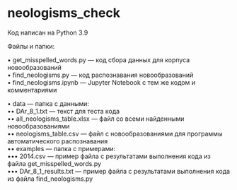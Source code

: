 # neologisms_check
Код написан на Python 3.9 

Файлы и папки:  

• get_misspelled_words.py — код сбора данных для корпуса новообразований  
• find_neologisms.py — код распознавания новообразований  
• find_neologisms.ipynb — Jupyter Notebook с тем же кодом и комментариями  

• data — папка с данными:  
  •• DAr_8_1.txt — текст для теста кода  
  •• all_neologisms_table.xlsx — файл со всеми найденными новообразованиями  
  •• neologisms_table.csv — файл с новообразованиями для программы автоматического распознавания  
  •• examples — папка с примерами:  
    ••• 2014.csv — пример файла с результатами выполнения кода из файла get_misspelled_words.py  
    ••• DAr_8_1_results.txt — пример файла с результатами выполнения кода из файла find_neologisms.py  
